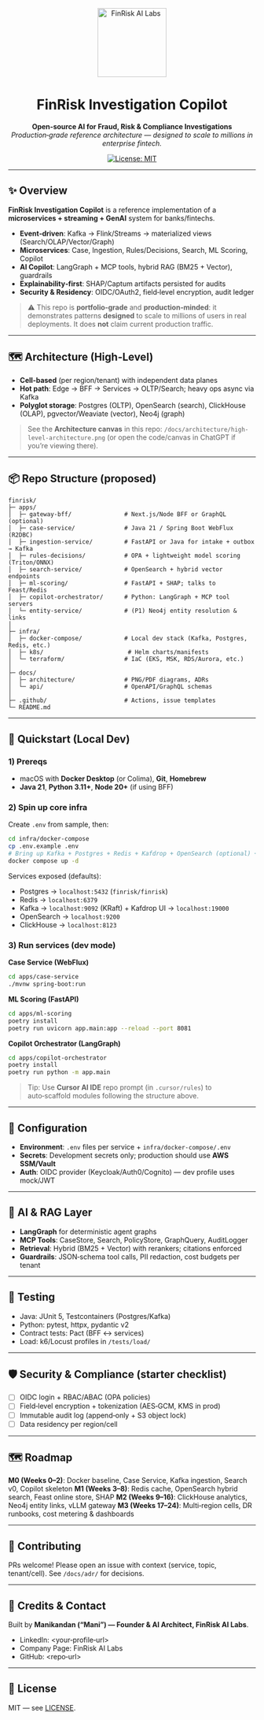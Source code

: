 <div align="center">

<img src="assets/logo.png" alt="FinRisk AI Labs" width="140"/>

# **FinRisk Investigation Copilot**

**Open‑source AI for Fraud, Risk & Compliance Investigations**
*Production‑grade reference architecture — designed to scale to millions in enterprise fintech.*

[![License: MIT](https://img.shields.io/badge/License-MIT-blue.svg)](LICENSE)

</div>

---

## ✨ Overview

**FinRisk Investigation Copilot** is a reference implementation of a **microservices + streaming + GenAI** system for banks/fintechs.

* **Event‑driven**: Kafka → Flink/Streams → materialized views (Search/OLAP/Vector/Graph)
* **Microservices**: Case, Ingestion, Rules/Decisions, Search, ML Scoring, Copilot
* **AI Copilot**: LangGraph + MCP tools, hybrid RAG (BM25 + Vector), guardrails
* **Explainability‑first**: SHAP/Captum artifacts persisted for audits
* **Security & Residency**: OIDC/OAuth2, field‑level encryption, audit ledger

> ⚠️ This repo is **portfolio‑grade** and **production‑minded**: it demonstrates patterns **designed** to scale to millions of users in real deployments. It does **not** claim current production traffic.

---

## 🗺️ Architecture (High‑Level)

* **Cell‑based** (per region/tenant) with independent data planes
* **Hot path**: Edge → BFF → Services → OLTP/Search; heavy ops async via Kafka
* **Polyglot storage**: Postgres (OLTP), OpenSearch (search), ClickHouse (OLAP), pgvector/Weaviate (vector), Neo4j (graph)

> See the **Architecture canvas** in this repo: `/docs/architecture/high-level-architecture.png` (or open the code/canvas in ChatGPT if you’re viewing there).

---

## 📦 Repo Structure (proposed)

```
finrisk/
├─ apps/
│  ├─ gateway-bff/               # Next.js/Node BFF or GraphQL (optional)
│  ├─ case-service/              # Java 21 / Spring Boot WebFlux (R2DBC)
│  ├─ ingestion-service/         # FastAPI or Java for intake + outbox → Kafka
│  ├─ rules-decisions/           # OPA + lightweight model scoring (Triton/ONNX)
│  ├─ search-service/            # OpenSearch + hybrid vector endpoints
│  ├─ ml-scoring/                # FastAPI + SHAP; talks to Feast/Redis
│  ├─ copilot-orchestrator/      # Python: LangGraph + MCP tool servers
│  └─ entity-service/            # (P1) Neo4j entity resolution & links
│
├─ infra/
│  ├─ docker-compose/            # Local dev stack (Kafka, Postgres, Redis, etc.)
│  ├─ k8s/                        # Helm charts/manifests
│  └─ terraform/                 # IaC (EKS, MSK, RDS/Aurora, etc.)
│
├─ docs/
│  ├─ architecture/              # PNG/PDF diagrams, ADRs
│  └─ api/                       # OpenAPI/GraphQL schemas
│
├─ .github/                      # Actions, issue templates
└─ README.md
```

---

## 🚀 Quickstart (Local Dev)

### 1) Prereqs

* macOS with **Docker Desktop** (or Colima), **Git**, **Homebrew**
* **Java 21**, **Python 3.11+**, **Node 20+** (if using BFF)

### 2) Spin up core infra

Create `.env` from sample, then:

```bash
cd infra/docker-compose
cp .env.example .env
# Bring up Kafka + Postgres + Redis + Kafdrop + OpenSearch (optional) + ClickHouse (optional)
docker compose up -d
```

Services exposed (defaults):

* Postgres → `localhost:5432` (`finrisk/finrisk`)
* Redis → `localhost:6379`
* Kafka → `localhost:9092` (KRaft) + Kafdrop UI → `localhost:19000`
* OpenSearch → `localhost:9200`
* ClickHouse → `localhost:8123`

### 3) Run services (dev mode)

**Case Service (WebFlux)**

```bash
cd apps/case-service
./mvnw spring-boot:run
```

**ML Scoring (FastAPI)**

```bash
cd apps/ml-scoring
poetry install
poetry run uvicorn app.main:app --reload --port 8081
```

**Copilot Orchestrator (LangGraph)**

```bash
cd apps/copilot-orchestrator
poetry install
poetry run python -m app.main
```

> Tip: Use **Cursor AI IDE** repo prompt (in `.cursor/rules`) to auto‑scaffold modules following the structure above.

---

## 🔧 Configuration

* **Environment**: `.env` files per service + `infra/docker-compose/.env`
* **Secrets**: Development secrets only; production should use **AWS SSM/Vault**
* **Auth**: OIDC provider (Keycloak/Auth0/Cognito) — dev profile uses mock/JWT

---

## 🧠 AI & RAG Layer

* **LangGraph** for deterministic agent graphs
* **MCP Tools**: CaseStore, Search, PolicyStore, GraphQuery, AuditLogger
* **Retrieval**: Hybrid (BM25 + Vector) with rerankers; citations enforced
* **Guardrails**: JSON‑schema tool calls, PII redaction, cost budgets per tenant

---

## 🧪 Testing

* Java: JUnit 5, Testcontainers (Postgres/Kafka)
* Python: pytest, httpx, pydantic v2
* Contract tests: Pact (BFF ↔ services)
* Load: k6/Locust profiles in `/tests/load/`

---

## 🛡️ Security & Compliance (starter checklist)

* [ ] OIDC login + RBAC/ABAC (OPA policies)
* [ ] Field‑level encryption + tokenization (AES‑GCM, KMS in prod)
* [ ] Immutable audit log (append‑only + S3 object lock)
* [ ] Data residency per region/cell

---

## 🗺️ Roadmap

**M0 (Weeks 0–2)**: Docker baseline, Case Service, Kafka ingestion, Search v0, Copilot skeleton
**M1 (Weeks 3–8)**: Redis cache, OpenSearch hybrid search, Feast online store, SHAP
**M2 (Weeks 9–16)**: ClickHouse analytics, Neo4j entity links, vLLM gateway
**M3 (Weeks 17–24)**: Multi‑region cells, DR runbooks, cost metering & dashboards

---

## 🤝 Contributing

PRs welcome! Please open an issue with context (service, topic, tenant/cell). See `/docs/adr/` for decisions.

---

## 📣 Credits & Contact

Built by **Manikandan (“Mani”) — Founder & AI Architect, FinRisk AI Labs**.

* LinkedIn: \<your‑profile‑url>
* Company Page: FinRisk AI Labs
* GitHub: \<repo‑url>

---

## 📜 License

MIT — see [LICENSE](LICENSE).
